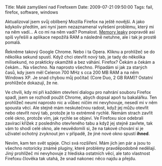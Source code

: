 Title: Malé zamyšlení nad Firefoxem
Date: 2009-07-21 09:50:00
Tags: fail, firefox, software, windows

Aktualizoval jsem svůj oblíbený Mozilla Firefox na ještě novější. A jako kdykoliv předtím, ani nyní jsem nezaznamenal vyřešení problému, který mi na něm vadí… A co mi na něm vadí? Pomalost. [Memory leaky](|filename|2008-06-15_jak-na-memory-leaky-ve-firefoxu-auto-reset-browser.md) popravdě asi spíš vyřešili a aplikace nepožířá RAM a následně netuhne, ale i tak je prostě pomalá.

Řekněme takový Google Chrome. Nebo i ta Opera. Kliknu a prohlížeč se do několika sekund spustí. Když chci otevřít nový tab, je tady do několika milisekund, no prakticky okamžitě a bez váhání. Firefox? Čekám a čekám a čekám… Na všechno. Na naprosto všechno. Připadám si jak za starých časů, kdy jsem měl Celeron 700 MHz s cca 200 MB RAM a na něm Windows XP. Je snad chybou můj počítač (Core Duo, 2 GB RAM)? Ostatní prohlížeče dokazují, že ne.

Ve chvíli, kdy mi při každém otevření dialogu pro nahrání souboru Firefox spadl, jsem se rozhodl použít Chrome, abych dopsal apoň tu bakalářku. Ten prohlížeč neumí naprosto nic a vůbec ničím mi nevyhovuje, nesedí mi v něm spousta věcí. Ale stejně mám neskutečnou radost, když jej můžu otevřít nebo otevřít nový tab, protože je to extrémně rychlé. Nemám strach zavřít celé okno, protože vím, jak rychle se objeví. Ve Firefoxu sice odebrali zavírací křížek z posledního otevřeného tabu a když jej stejně zavřete, tak vám to shodí celé okno, ale neuvědomili si, že na takové chování si je uživatel ochotný zvyknout jen v případě, že jiné nové okno spustí **ihned**.

Nevím, kam ten svět spjeje. Chci svá rozšíření. Mám jich jen pár a jsou to všechno notoricky známé pluginy, které problémy pravděpodobně nedělají. Jiný prohlížeč mi nevyhovuje z hlediska ostatních věcí, ale tato vlastnost Firefoxu člověka tak utahá, že snad nakonec něco najdu a přejdu.